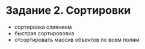 # Задание 2. Сортировки

- сортировка слиянием
- быстрая сортирововка
- отсортировать массив объектов по всем полям
